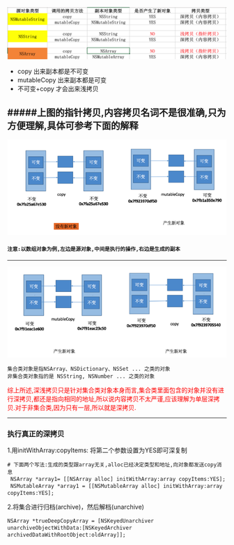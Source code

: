 ![](深浅copy.png)

- copy 出来副本都是不可变
- mutableCopy 出来副本都是可变
- 不可变+copy 才会出来浅拷贝 

#####上图的指针拷贝,内容拷贝名词不是很准确,只为方便理解,具体可参考下面的解释
---

![](Snip20150930_1.png)
#### `注意:以数组对象为例,左边是源对象,中间是执行的操作,右边是生成的副本`
---

![](Snip20150930_3.png)
```
集合类对象是指NSArray、NSDictionary、NSSet ... 之类的对象
非集合类对象指的是 NSString, NSNumber ... 之类的对象
```
<font color = red>
综上所述,深浅拷贝只是针对集合类对象本身而言,集合类里面包含的对象并没有进行深拷贝,都还是指向相同的地址,所以说内容拷贝不太严谨,应该理解为单层深拷贝.对于非集合类,因为只有一层,所以就是深拷贝.
</font>

---

### 执行真正的深拷贝
1.用initWithArray:copyItems: 将第二个参数设置为YES即可深复制
```objc
# 下面两个写法:生成的类型跟array无关,alloc已经决定类型和地址,向对象都发送copy消息
 NSArray *array1= [[NSArray alloc] initWithArray:array copyItems:YES];
 NSMutableArray *array1 = [[NSMutableArray alloc] initWithArray:array copyItems:YES];
```

2.将集合进行归档(archive)，然后解档(unarchive)
```objc
NSArray *trueDeepCopyArray = [NSKeyedUnarchiver unarchiveObjectWithData:[NSKeyedArchiver archivedDataWithRootObject:oldArray]];
```